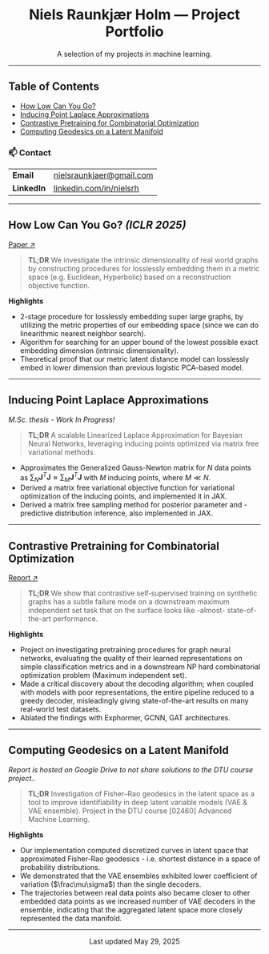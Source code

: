 <h1 align="center">Niels Raunkjær Holm — Project Portfolio</h1>

<p align="center">
A selection of my projects in machine learning.<br>
</p>

---

## Table of Contents

* [How Low Can You Go?](#how-low-can-you-go-iclr‑2025)
* [Inducing Point Laplace Approximations](#inducing-point-laplace-approximations)
* [Contrastive Pretraining for Combinatorial Optimization](#contrastive-pretraining-for-combinatorial-optimization)
* [Computing Geodesics on a Latent Manifold](#computing-geodesics-on-a-latent-manifold)

### 📫 Contact
|                 |                 |
| --------------- | ----------------------------------------------------- |
| **Email**       | [nielsraunkjaer@gmail.com](mailto:nielsraunkjaer@gmail.com) |
| **LinkedIn**    | [linkedin.com/in/nielsrh](https://www.linkedin.com/in/nielsrh) |

---

## How Low Can You Go? *(ICLR 2025)*

[Paper ↗](https://openreview.net/pdf?id=V71ITh2w40)

> **TL;DR** We investigate the intrinsic dimensionality of real world graphs by constructing procedures for losslessly embedding them in a metric space (e.g. Euclidean, Hyperbolic) based on a reconstruction objective function.

**Highlights**

* 2-stage procedure for losslessly embedding super large graphs, by utilizing the metric properties of our embedding space (since we can do linearithmic nearest neighbor search).
* Algorithm for searching for an upper bound of the lowest possible exact embedding dimension (intrinsic dimensionality).
* Theoretical proof that our metric latent distance model can losslessly embed in lower dimension than previous logistic PCA-based model.

---

## Inducing Point Laplace Approximations

*M.Sc. thesis - Work In Progress!*

> **TL;DR** A scalable Linearized Laplace Approximation for Bayesian Neural Networks, leveraging inducing points optimized via matrix free variational methods.

* Approximates the Generalized Gauss-Newton matrix for $N$ data points as $\sum_N \mathbf{J}^T \mathbf{J} \approx \sum_M \mathbf{J}^T \mathbf{J}$ with $M$ inducing points, where $M \ll N$.
* Derived a matrix free variational objective function for variational optimization of the inducing points, and implemented it in JAX.
* Derived a matrix free sampling method for posterior parameter and -predictive distribution inference, also implemented in JAX.

---

## Contrastive Pretraining for Combinatorial Optimization

[Report ↗](contrastive_pretraining_for_combinatorics.pdf)

> **TL;DR** We show that contrastive self‑supervised training on synthetic graphs has a subtle failure mode on a downstream maximum independent set task that on the surface looks like -almost- state-of-the-art performance.

**Highlights**

* Project on investigating pretraining procedures for graph neural networks, evaluating the quality of their learned representations on simple classification metrics and in a downstream NP hard combinatorial optimization problem (Maximum independent set).
* Made a critical discovery about the decoding algorithm; when coupled with models with poor representations, the entire pipeline reduced to a greedy decoder, misleadingly giving state-of-the-art results on many real-world test datasets.
* Ablated the findings with Exphormer, GCNN, GAT architectures.

---

## Computing Geodesics on a Latent Manifold

*Report is hosted on Google Drive to not share solutions to the DTU course project.*.

> **TL;DR** Investigation of Fisher–Rao geodesics in the latent space as a tool to improve identifiability in deep latent variable models (VAE \& VAE ensemble). Project in the DTU course [02460] Advanced Machine Learning.

**Highlights**

* Our implementation computed discretized curves in latent space that approximated Fisher-Rao geodesics - i.e. shortest distance in a space of probability distributions.
* We demonstrated that the VAE ensembles exhibited lower coefficient of variation ($\frac\mu\sigma$) than the single decoders.
* The trajectories between real data points also became closer to other embedded data points as we increased number of VAE decoders in the ensemble, indicating that the aggregated latent space more closely represented the data manifold.

---

<p align="center">
Last updated May 29, 2025
</p>

